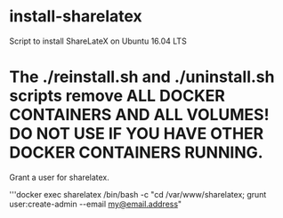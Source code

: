 # install-sharelatex

Script to install ShareLateX on Ubuntu 16.04 LTS

# The ./reinstall.sh and ./uninstall.sh scripts remove ALL DOCKER CONTAINERS AND ALL VOLUMES! DO NOT USE IF YOU HAVE OTHER DOCKER CONTAINERS RUNNING.

Grant a user for sharelatex.

'''docker exec sharelatex /bin/bash -c "cd /var/www/sharelatex; grunt user:create-admin --email my@email.address"
